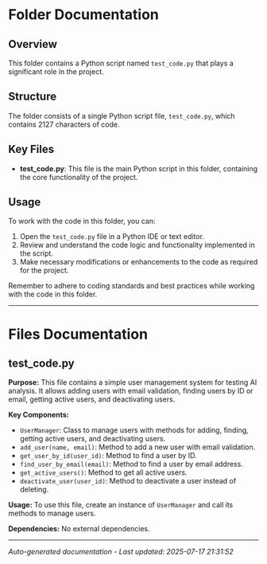# Folder Documentation

## Overview
This folder contains a Python script named `test_code.py` that plays a significant role in the project.

## Structure
The folder consists of a single Python script file, `test_code.py`, which contains 2127 characters of code.

## Key Files
- **test_code.py**: This file is the main Python script in this folder, containing the core functionality of the project.

## Usage
To work with the code in this folder, you can:
1. Open the `test_code.py` file in a Python IDE or text editor.
2. Review and understand the code logic and functionality implemented in the script.
3. Make necessary modifications or enhancements to the code as required for the project.

Remember to adhere to coding standards and best practices while working with the code in this folder.

---

# Files Documentation

## test_code.py

**Purpose:** This file contains a simple user management system for testing AI analysis. It allows adding users with email validation, finding users by ID or email, getting active users, and deactivating users.

**Key Components:**
- `UserManager`: Class to manage users with methods for adding, finding, getting active users, and deactivating users.
- `add_user(name, email)`: Method to add a new user with email validation.
- `get_user_by_id(user_id)`: Method to find a user by ID.
- `find_user_by_email(email)`: Method to find a user by email address.
- `get_active_users()`: Method to get all active users.
- `deactivate_user(user_id)`: Method to deactivate a user instead of deleting.

**Usage:** To use this file, create an instance of `UserManager` and call its methods to manage users.

**Dependencies:** No external dependencies.

---
*Auto-generated documentation - Last updated: 2025-07-17 21:31:52*
